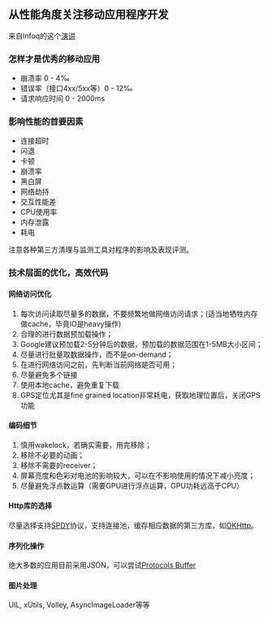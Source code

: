 ## 从性能角度关注移动应用程序开发
来自Infoq的这个[演讲](http://www.infoq.com/cn/presentations/focus-on-mobile-app-development-considering-performance)

### 怎样才是优秀的移动应用

* 崩溃率 0 - 4‰
* 错误率（接口4xx/5xx等）0 - 12‰
* 请求响应时间 0 - 2000ms

### 影响性能的首要因素
* 连接超时
* 闪退
* 卡顿
* 崩溃率
* 黑白屏
* 网络劫持
* 交互性能差
* CPU使用率
* 内存泄露
* 耗电

注意各种第三方清理与监测工具对程序的影响及表现评测。

### 技术层面的优化，高效代码

#### 网络访问优化

1. 每次访问读取尽量多的数据，不要频繁地做网络访问请求；(适当地牺牲内存做cache，毕竟IO是heavy操作)
2. 合理的进行数据预加载操作；
3. Google建议预加载2-5分钟后的数据，预加载的数据范围在1-5MB大小区间；
4. 尽量进行批量取数据操作，而不是on-demand；
5. 在进行网络访问之前，先判断当前网络是否可用；
6. 尽量避免多个链接
7. 使用本地cache，避免重复下载
8. GPS定位尤其是fine grained location非常耗电，获取地理位置后，关闭GPS功能

#### 编码细节

1. 慎用wakelock，若确实需要，用完移除；
2. 移除不必要的动画；
3. 移除不需要的receiver；
4. 屏幕亮度和色彩对电池的影响较大，可以在不影响使用的情况下减小亮度；
5. 尽量避免浮点数运算（需要GPU进行浮点运算，GPU功耗远高于CPU）

#### Http库的选择

尽量选择支持[SPDY](https://zh.wikipedia.org/wiki/SPDY)协议，支持连接池，缓存相应数据的第三方库，如[OKHttp](http://square.github.io/okhttp/)。

#### 序列化操作

绝大多数的应用目前采用JSON，可以尝试[Protocols Buffer](https://developers.google.com/protocol-buffers/?hl=zh-cn)

#### 图片处理

UIL, xUtils, Volley, AsyncImageLoader等等









